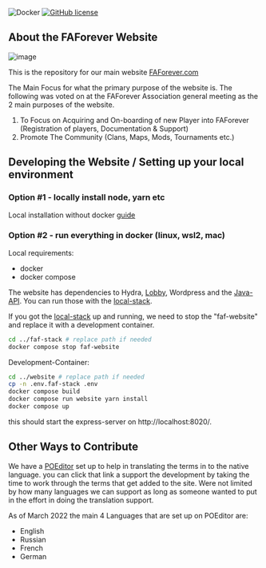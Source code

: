 ![Docker](https://github.com/FAForever/website/actions/workflows/release.yml/badge.svg?branch=develop)
[![GitHub license](https://img.shields.io/github/license/FAForever/website)](https://github.com/FAForever/website)

## About the FAForever Website

![image](https://user-images.githubusercontent.com/96269542/213524773-227d8e6a-f932-4d79-8f72-c671bd73ce02.png)

This is the repository for our main website [FAForever.com](https://www.faforever.com)

The Main Focus for what the primary purpose of the website is. The following was voted on at the FAForever Association general meeting as the 2 main purposes of the website.

1. To Focus on Acquiring and On-boarding of new Player into FAForever (Registration of players, Documentation & Support)
2. Promote The Community (Clans, Maps, Mods, Tournaments etc.)

## Developing the Website / Setting up your local environment

### Option #1 - locally install node, yarn etc
Local installation without docker [guide](https://github.com/FAForever/website/wiki/Setting-up-a-local-environment-for-the-website)

### Option #2 - run everything in docker (linux, wsl2, mac)
Local requirements:
- docker
- docker compose

The website has dependencies to Hydra, [Lobby](https://github.com/FAForever/server), Wordpress and the [Java-API](https://github.com/FAForever/faf-java-api).
You can run those with the [local-stack](https://github.com/FAForever/faf-stack).

If you got the [local-stack](https://github.com/FAForever/faf-stack) up and running, we need to stop the "faf-website" and replace it with a development container.
````bash
cd ../faf-stack # replace path if needed
docker compose stop faf-website
````

Development-Container:
`````bash
cd ../website # replace path if needed
cp -n .env.faf-stack .env
docker compose build 
docker compose run website yarn install
docker compose up 
`````

this should start the express-server on http://localhost:8020/.

## Other Ways to Contribute

We have a [POEditor](https://poeditor.com/join/project/vZ9QmP0fmb) set up to help in translating the terms in to the native language. you can click that link a
support the development by taking the time to work through the terms that get added to the site. Were not limited by how many languages we can support as long as someone wanted to put in the effort
in doing the translation support.

As of March 2022 the main 4 Languages that are set up on POEditor are:
- English
- Russian
- French
- German


